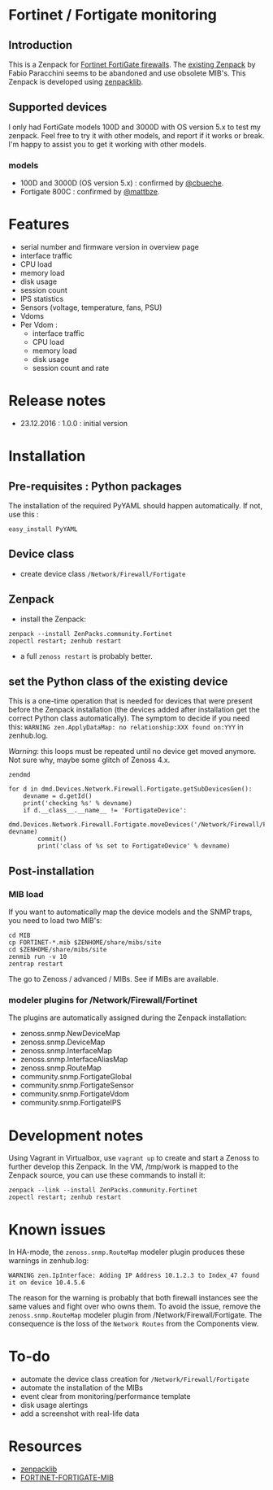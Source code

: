 # Fortinet / Fortigate monitoring

## Introduction

This is a Zenpack for [Fortinet FortiGate firewalls](https://www.fortinet.com/products/firewalls/firewall.html). The [existing Zenpack](http://wiki.zenoss.org/ZenPack:Fortigate_SNMP_Monitor) by Fabio Paracchini seems to be abandoned and use obsolete MIB's. This Zenpack is developed using [zenpacklib](https://zenpacklib.zenoss.com).

## Supported devices

I only had FortiGate models 100D and 3000D with OS version 5.x to test my zenpack. Feel free to try it with other models, and report if it works or break. I'm happy to assist you to get it working with other models.

### models

- 100D and 3000D (OS version 5.x) : confirmed by [@cbueche](https://github.com/cbueche).
- Fortigate 800C : confirmed by [@mattbze](https://github.com/mattbze).

# Features

- serial number and firmware version in overview page
- interface traffic
- CPU load
- memory load
- disk usage
- session count
- IPS statistics
- Sensors (voltage, temperature, fans, PSU)
- Vdoms
- Per Vdom :
    - interface traffic
    - CPU load
    - memory load
    - disk usage
    - session count and rate

# Release notes

- 23.12.2016 : 1.0.0 : initial version

# Installation

## Pre-requisites : Python packages

The installation of the required PyYAML should happen automatically. If not, use this :

```
easy_install PyYAML
```

## Device class

- create device class `/Network/Firewall/Fortigate`

## Zenpack

- install the Zenpack:

```
zenpack --install ZenPacks.community.Fortinet
zopectl restart; zenhub restart
```

- a full `zenoss restart` is probably better.

## set the Python class of the existing device

This is a one-time operation that is needed for devices that were present before the Zenpack installation (the devices added after installation get the correct Python class automatically). The symptom to decide if you need this: `WARNING zen.ApplyDataMap: no relationship:XXX found on:YYY` in zenhub.log.

*Warning*: this loops must be repeated until no device get moved anymore. Not sure why, maybe some glitch of Zenoss 4.x.

`zendmd`

```
for d in dmd.Devices.Network.Firewall.Fortigate.getSubDevicesGen():
    devname = d.getId()
    print('checking %s' % devname)
    if d.__class__.__name__ != 'FortigateDevice':
        dmd.Devices.Network.Firewall.Fortigate.moveDevices('/Network/Firewall/Fortigate', devname)
        commit()
        print('class of %s set to FortigateDevice' % devname)

```

## Post-installation

### MIB load

If you want to automatically map the device models and the SNMP traps, you need to load two MIB's:

```
cd MIB
cp FORTINET-*.mib $ZENHOME/share/mibs/site
cd $ZENHOME/share/mibs/site
zenmib run -v 10
zentrap restart
```

The go to Zenoss / advanced / MIBs. See if MIBs are available.

### modeler plugins for /Network/Firewall/Fortinet

The plugins are automatically assigned during the Zenpack installation:

- zenoss.snmp.NewDeviceMap
- zenoss.snmp.DeviceMap
- zenoss.snmp.InterfaceMap
- zenoss.snmp.InterfaceAliasMap
- zenoss.snmp.RouteMap
- community.snmp.FortigateGlobal
- community.snmp.FortigateSensor
- community.snmp.FortigateVdom
- community.snmp.FortigateIPS

# Development notes

Using Vagrant in Virtualbox, use `vagrant up` to create and start a Zenoss to further develop this Zenpack. In the VM, /tmp/work is mapped to the Zenpack source, you can use these commands to install it:

    zenpack --link --install ZenPacks.community.Fortinet
    zopectl restart; zenhub restart

# Known issues

In HA-mode, the `zenoss.snmp.RouteMap` modeler plugin produces these warnings in zenhub.log:

    WARNING zen.IpInterface: Adding IP Address 10.1.2.3 to Index_47 found it on device 10.4.5.6

The reason for the warning is probably that both firewall instances see the same values and fight over who owns them. To avoid the issue, remove the `zenoss.snmp.RouteMap` modeler plugin from /Network/Firewall/Fortigate. The consequence is the loss of the `Network Routes` from the Components view.

# To-do

- automate the device class creation for `/Network/Firewall/Fortigate`
- automate the installation of the MIBs
- event clear from monitoring/performance template
- disk usage alertings
- add a screenshot with real-life data

# Resources

- [zenpacklib](http://zenpacklib.zenoss.com/)
- [FORTINET-FORTIGATE-MIB](http://www.oidview.com/mibs/12356/FORTINET-FORTIGATE-MIB.html)

